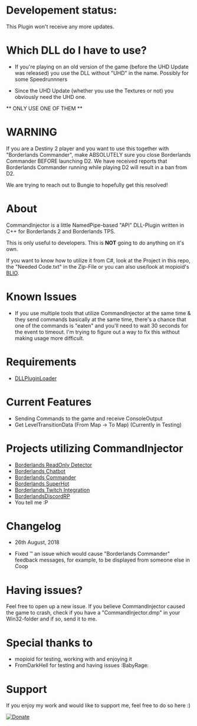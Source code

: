 # Developement status:
This Plugin won't receive any more updates.

# Which DLL do I have to use?
- If you're playing on an old version of the game (before the UHD Update was released) you use the DLL without "UHD" in the name. Possibly for some Speedrunnners

- Since the UHD Update (whether you use the Textures or not) you obviously need the UHD one.

** ONLY USE ONE OF THEM ** 

# WARNING
If you are a Destiny 2 player and you want to use this together with "Borderlands Commander", make ABSOLUTELY sure you close Borderlands Commander BEFORE launching D2. We have received reports that Borderlands Commander running while playing D2 will result in a ban from D2.

We are trying to reach out to Bungie to hopefully get this resolved!

# About
CommandInjector is a little NamedPipe-based "API" DLL-Plugin written in C++ for Borderlands 2 and Borderlands TPS.

This is only useful to developers. This is **NOT** going to do anything on it's own.

If you want to know how to utilize it from C#, look at the Project in this repo, the "Needed Code.txt" in the Zip-File or 
you can also use/look at mopioid's [BLIO](https://github.com/mopioid/BLIO).

# Known Issues
- If you use multiple tools that utilize CommandInjector at the same time & they send commands basically at the same time, there's a chance that one of the commands is "eaten" and you'll need to wait 30 seconds for the event to timeout. I'm trying to figure out a way to fix this without making usage more difficult.

# Requirements
- [DLLPluginLoader](https://github.com/c0dycode/DLLPluginLoader)


# Current Features
- Sending Commands to the game and receive ConsoleOutput
- Get LevelTransitionData (From Map -> To Map) (Currently in Testing)

# Projects utilizing CommandInjector
- [Borderlands ReadOnly Detector](https://github.com/FromDarkHell/BorderlandsReadOnlyDetector)
- [Borderlands Chatbot](https://github.com/mopioid/Borderlands-Chatbot)
- [Borderlands Commander](https://github.com/mopioid/Borderlands-Commander)
- [Borderlands SuperHot](https://github.com/blacktavius/BLSuperHot)
- [Borderlands Twitch Integration](https://github.com/mopioid/Borderlands-Twitch-Integration)
- [BorderlandsDiscordRP](https://github.com/FromDarkHell/BorderlandsDiscordRP)
- You tell me :P

# Changelog
* 26th August, 2018
- Fixed :tm: an issue which would cause "Borderlands Commander" feedback messages, for example, to be displayed from someone else in Coop

# Having issues?
Feel free to open up a new issue. 
If you believe CommandInjector caused the game to crash, check if you have a "CommandInjector.dmp" in your Win32-folder and if so, send it to me.

# Special thanks to
- mopioid for testing, working with and enjoying it
- FromDarkHell for testing and having issues :BabyRage:
 
# Support
If you enjoy my work and would like to support me, feel free to do so here :)

[![Donate](https://img.shields.io/badge/Donate-PayPal-green.svg)](https://www.paypal.com/cgi-bin/webscr?cmd=_s-xclick&hosted_button_id=CRVHLK9MURS9Q)
